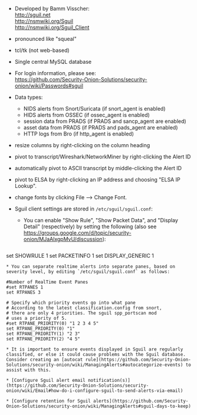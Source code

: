 * Developed by Bamm Visscher:  
http://sguil.net  
http://nsmwiki.org/Sguil  
http://nsmwiki.org/Sguil_Client  

* pronounced like "squeal"

* tcl/tk (not web-based)

* Single central MySQL database

* For login information, please see:  
https://github.com/Security-Onion-Solutions/security-onion/wiki/Passwords#sguil

* Data types:

  * NIDS alerts from Snort/Suricata (if snort_agent is enabled)
  * HIDS alerts from OSSEC (if ossec_agent is enabled)
  * session data from PRADS (if PRADS and sancp_agent are enabled)
  * asset data from PRADS (if PRADS and pads_agent are enabled)
  * HTTP logs from Bro (if http_agent is enabled)

* resize columns by right-clicking on the column heading

* pivot to transcript/Wireshark/NetworkMiner by right-clicking the Alert ID

* automatically pivot to ASCII transcript by middle-clicking the Alert ID

* pivot to ELSA by right-clicking an IP address and choosing "ELSA IP Lookup".

* change fonts by clicking File --> Change Font.

* Sguil client settings are stored in `/etc/sguil/sguil.conf`:
  * You can enable "Show Rule", "Show Packet Data", and "Display Detail" (respectively) by setting the following (also see https://groups.google.com/d/topic/security-onion/MJaAlxgpMvU/discussion):
  ```
set SHOWRULE 1
set PACKETINFO 1
set DISPLAY_GENERIC 1
  ```
  * You can separate realtime alerts into separate panes, based on severity level, by editing `/etc/sguil/sguil.conf` as follows:

  ```
    #Number of RealTime Event Panes    
    #set RTPANES 1    
    set RTPANES 3    
 
    # Specify which priority events go into what pane   
    # According to the latest classification.config from snort,   
    # there are only 4 priorities. The sguil spp_portscan mod   
    # uses a priority of 5.    
    #set RTPANE_PRIORITY(0) "1 2 3 4 5"  
    set RTPANE_PRIORITY(0) "1"  
    set RTPANE_PRIORITY(1) "2 3"  
    set RTPANE_PRIORITY(2) "4 5"   
  ```
* It is important to ensure events displayed in Sguil are regularly classified, or else it could cause problems with the Sguil database. Consider creating an [autocat rule](https://github.com/Security-Onion-Solutions/security-onion/wiki/ManagingAlerts#autocategorize-events) to assist with this.

* [Configure Sguil alert email notification(s)](https://github.com/Security-Onion-Solutions/security-onion/wiki/Email#how-do-i-configure-sguil-to-send-alerts-via-email)

* [Configure retention for Sguil alerts](https://github.com/Security-Onion-Solutions/security-onion/wiki/ManagingAlerts#sguil-days-to-keep)